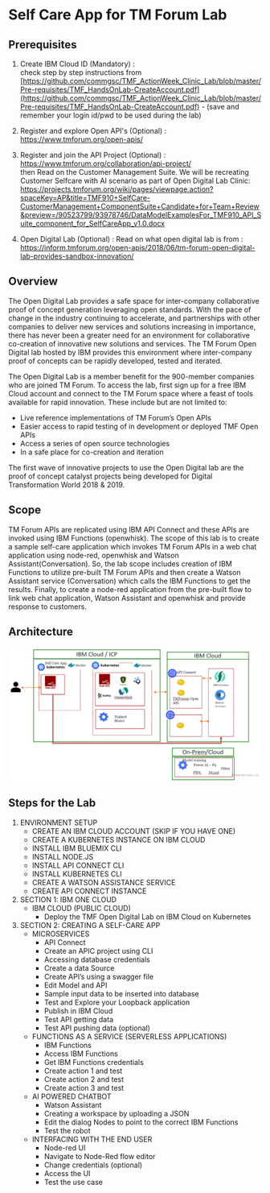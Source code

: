 # Self Care App for TM Forum Lab

## Prerequisites
1. Create IBM Cloud ID (Mandatory) :  
check step by step instructions from 
[https://github.com/commgsc/TMF_ActionWeek_Clinic_Lab/blob/master/Pre-requisites/TMF_HandsOnLab-CreateAccount.pdf](https://github.com/commgsc/TMF_ActionWeek_Clinic_Lab/blob/master/Pre-requisites/TMF_HandsOnLab-CreateAccount.pdf) -  (save and remember your login id/pwd to be used during the lab)

2. Register and explore Open API's (Optional) : https://www.tmforum.org/open-apis/

3. Register and join the API Project (Optional) : https://www.tmforum.org/collaboration/api-project/  
    then Read on the Customer Management Suite. 
    We will be recreating Customer Selfcare with AI scenario as part of Open Digital Lab Clinic: https://projects.tmforum.org/wiki/pages/viewpage.action?spaceKey=AP&title=TMF910+SelfCare-CustomerManagement+ComponentSuite+Candidate+for+Team+Review&preview=/90523799/93978746/DataModelExamplesFor_TMF910_API_Suite_component_for_SelfCareApp_v1.0.docx
    
4. Open Digital Lab (Optional) : Read on what open digital lab is from : https://inform.tmforum.org/open-apis/2018/06/tm-forum-open-digital-lab-provides-sandbox-innovation/
 
## Overview
The Open Digital Lab provides a safe space for inter-company collaborative proof of concept generation leveraging open standards. With the pace of change in the industry continuing to accelerate, and partnerships with other companies to deliver new services and solutions increasing in importance, there has never been a greater need for an environment for collaborative co-creation of innovative new solutions and services. The TM Forum Open Digital lab hosted by IBM provides this environment where inter-company proof of concepts can be rapidly developed, tested and iterated.

The Open Digital Lab is a member benefit for the 900-member companies who are joined TM Forum. To access the lab, first sign up for a free IBM Cloud account and connect to the TM Forum space where a feast of tools available for rapid innovation. These include but are not limited to:
- Live reference implementations of TM Forum’s Open APIs
- Easier access to rapid testing of in development or deployed TMF Open APIs
- Access a series of open source technologies
- In a safe place for co-creation and iteration

The first wave of innovative projects to use the Open Digital lab are the proof of concept catalyst projects being developed for Digital Transformation World 2018 & 2019.

## Scope
TM Forum APIs are replicated using IBM API Connect and these APIs are invoked using IBM Functions (openwhisk). The scope of this lab is to create a sample self-care application which invokes TM Forum APIs in a web chat application using node-red, openwhisk and Watson Assistant(Conversation). So, the lab scope includes creation of IBM Functions to utilize pre-built TM Forum APIs and then create a Watson Assistant service (Conversation) which calls the IBM Functions to get the results. Finally, to create a node-red application from the pre-built flow to link web chat application, Watson Assistant and openwhisk and provide response to customers.

## Architecture
![**Architecture**](readme_images/arch.PNG)

## Steps for the Lab
1. ENVIRONMENT SETUP
   - CREATE AN IBM CLOUD ACCOUNT (SKIP IF YOU HAVE ONE)
   - CREATE A KUBERNETES INSTANCE ON IBM CLOUD
   - INSTALL IBM BLUEMIX CLI
   - INSTALL NODE.JS
   - INSTALL API CONNECT CLI
   - INSTALL KUBERNETES CLI
   - CREATE A WATSON ASSISTANCE SERVICE
   - CREATE API CONNECT INSTANCE
2. SECTION 1: IBM ONE CLOUD
   - IBM CLOUD (PUBLIC CLOUD)
     - Deploy the TMF Open Digital Lab on IBM Cloud on Kubernetes
3. SECTION 2: CREATING A SELF-CARE APP
   - MICROSERVICES
     - API Connect
     - Create an APIC project using CLI
     - Accessing database credentials
     - Create a data Source
     - Create API’s using a swagger file
     - Edit Model and API
     - Sample input data to be inserted into database
     - Test and Explore your Loopback application
     - Publish in IBM Cloud
     - Test API getting data
     - Test API pushing data (optional)
   - FUNCTIONS AS A SERVICE (SERVERLESS APPLICATIONS)
     - IBM Functions
     - Access IBM Functions
     - Get IBM Functions credentials
     - Create action 1 and test
     - Create action 2 and test
     - Create action 3 and test
   - AI POWERED CHATBOT
     - Watson Assistant
     - Creating a workspace by uploading a JSON
     - Edit the dialog Nodes to point to the correct IBM Functions
     - Test the robot
   - INTERFACING WITH THE END USER
     - Node-red UI
     - Navigate to Node-Red flow editor
     - Change credentials (optional)
     - Access the UI
     - Test the use case
